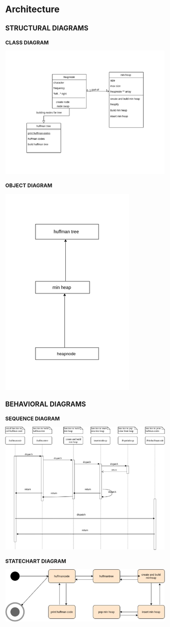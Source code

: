# Architecture




## STRUCTURAL DIAGRAMS 
 
 ### CLASS DIAGRAM 
 
 <img src="class.png" alt="class diagram  " />




 ### OBJECT DIAGRAM 
      
 <img src="object.png" alt="object diagram  "/>




## BEHAVIORAL DIAGRAMS

 ### SEQUENCE DIAGRAM
<img src="sequence.png" alt="sequence diagram  "/>




 ### STATECHART DIAGRAM

 <img src="state.png" alt="state diagram  "/>

